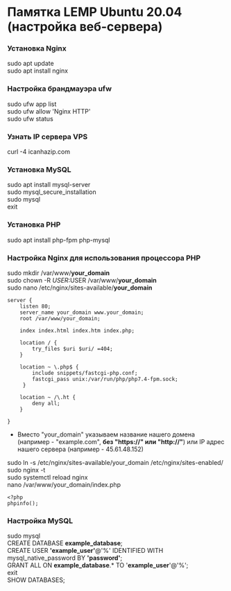 # Памятка LEMP Ubuntu 20.04 (настройка веб-сервера)

### Установка Nginx
sudo apt update <br/>
sudo apt install nginx

### Настройка брандмауэра ufw
sudo ufw app list <br/>
sudo ufw allow 'Nginx HTTP' <br/>
sudo ufw status

### Узнать IP сервера VPS
curl -4 icanhazip.com

### Установка MySQL
sudo apt install mysql-server <br/>
sudo mysql_secure_installation <br/>
sudo mysql <br/>
exit

### Установка PHP
sudo apt install php-fpm php-mysql

### Настройка Nginx для использования процессора PHP
sudo mkdir /var/www/<b>your_domain</b> <br/>
sudo chown -R $USER:$USER /var/www/<b>your_domain</b> <br/>
sudo nano /etc/nginx/sites-available/<b>your_domain</b> <br/>
```
server {
    listen 80;
    server_name your_domain www.your_domain;
    root /var/www/your_domain;

    index index.html index.htm index.php;

    location / {
        try_files $uri $uri/ =404;
    }

    location ~ \.php$ {
        include snippets/fastcgi-php.conf;
        fastcgi_pass unix:/var/run/php/php7.4-fpm.sock;
     }

    location ~ /\.ht {
        deny all;
    }

}
```

* Вместо "your_domain" указываем название нашего домена (например - "example.com", <b>без "https://" или "http://"</b>) или IP адрес нашего сервера (например - 45.61.48.152)

sudo ln -s /etc/nginx/sites-available/your_domain /etc/nginx/sites-enabled/ <br/>
sudo nginx -t <br/>
sudo systemctl reload nginx <br/>
nano /var/www/your_domain/index.php <br/>
```
<?php
phpinfo();
```
### Настройка MySQL
sudo mysql <br/>
CREATE DATABASE <b>example_database</b>; <br/>
CREATE USER <b>'example_user'</b>@'%' IDENTIFIED WITH mysql_native_password BY <b>'password'</b>; <br/>
GRANT ALL ON <b>example_database</b>.* TO '<b>example_user</b>'@'%'; <br/>
exit <br/>
SHOW DATABASES; <br/>





